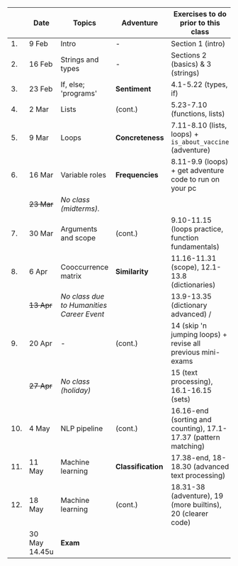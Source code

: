 |  | Date | 	Topics                                    | 	Adventure         | 	Exercises to do prior to this class                            |
| --- | --- |--------------------------------------------|--------------------|-----------------------------------------------------------------|
|1. | 9 Feb | Intro                                      | 	-                 | 	Section 1 (intro)                                              |
|2. | 16 Feb | 	Strings and types                         | 	-                 | 	Sections 2 (basics) & 3 (strings)                              |
|3. | 23 Feb | 	If, else; 'programs'                      | 	**Sentiment**     | 	4.1-5.22 (types, if)                                           |
|4. | 2 Mar   | Lists                                      | 	(cont.)           | 5.23-7.10 (functions, lists)                                    |
|5. | 9 Mar | 	Loops                                     | 	**Concreteness** 	 | 7.11-8.10 (lists, loops) + `is_about_vaccine` (adventure)       |
|6. | 16 Mar | 	Variable roles                            | **Frequencies**	    | 	 8.11-9.9 (loops) + get adventure code to run on your pc       |
|   | ~~23 Mar~~  | _No class (midterms)._                     |                     |
|7. | 30 Mar | Arguments and scope                        | 	(cont.)            | 9.10-11.15 (loops practice, function fundamentals)              |
|8. | 6 Apr | Cooccurrence matrix                        | 	**Similarity**     | 	11.16-11.31 (scope), 12.1-13.8 (dictionaries)                  |
|   | ~~13 Apr~~ | 	_No class due to Humanities Career Event_ |                     | 13.9-13.35 (dictionary advanced) /                              |
|9. | 20 Apr | 	-                                         | 	(cont.)            | 	14 (skip 'n jumping loops) + revise all previous mini-exams    |
|  | ~~27 Apr~~ | 	_No class (holiday)_	                     | 	                   | 15 (text processing), 16.1-16.15 (sets)                         |
|10. | 4 May | 	NLP pipeline 	                            | (cont.)             | 16.16-end (sorting and counting), 17.1-17.37 (pattern matching) |
|11. | 11 May | 	Machine learning	                         | **Classification**  | 17.38-end, 18-18.30 (advanced text processing)                  |
|12. | 18 May | Machine learning                           | (cont.)             | 18.31-38 (adventure), 19 (more builtins), 20 (clearer code)     |
|    |30 May 14.45u  | 	**Exam**                                  |                     |

